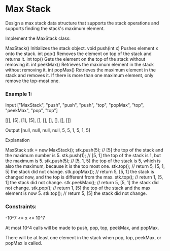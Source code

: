# Max Stack

Design a max stack data structure that supports the stack operations and supports finding the stack's maximum element.

Implement the MaxStack class:

MaxStack()          Initializes the stack object.
void push(int x)    Pushes element x onto the stack.
int pop()           Removes the element on top of the stack and returns it.
int top()           Gets the element on the top of the stack without removing it.
int peekMax()       Retrieves the maximum element in the stack without removing it.
int popMax()        Retrieves the maximum element in the stack and removes it. If there is more than one maximum element, only remove the top-most one.


### Example 1:

Input
["MaxStack", "push", "push", "push", "top", "popMax", "top", "peekMax", "pop", "top"]

[[], [5], [1], [5], [], [], [], [], [], []]

Output
[null, null, null, null, 5, 5, 1, 5, 1, 5]

Explanation

MaxStack stk = new MaxStack();
stk.push(5);   // [5] the top of the stack and the maximum number is 5.
stk.push(1);   // [5, 1] the top of the stack is 1, but the maximum is 5.
stk.push(5);   // [5, 1, 5] the top of the stack is 5, which is also the maximum, because it is the top most one.
stk.top();     // return 5, [5, 1, 5] the stack did not change.
stk.popMax();  // return 5, [5, 1] the stack is changed now, and the top is different from the max.
stk.top();     // return 1, [5, 1] the stack did not change.
stk.peekMax(); // return 5, [5, 1] the stack did not change.
stk.pop();     // return 1, [5] the top of the stack and the max element is now 5.
stk.top();     // return 5, [5] the stack did not change.

### Constraints:

-10^7 <= x <= 10^7

At most 10^4 calls will be made to push, pop, top, peekMax, and popMax.

There will be at least one element in the stack when pop, top, peekMax, or popMax is called.
